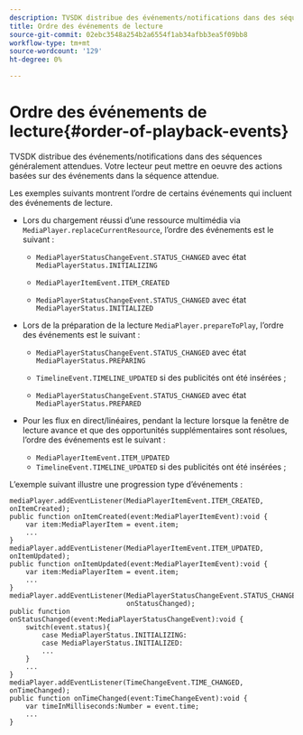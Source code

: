 ```yaml
---
description: TVSDK distribue des événements/notifications dans des séquences généralement attendues. Votre lecteur peut mettre en oeuvre des actions basées sur des événements dans la séquence attendue.
title: Ordre des événements de lecture
source-git-commit: 02ebc3548a254b2a6554f1ab34afbb3ea5f09bb8
workflow-type: tm+mt
source-wordcount: '129'
ht-degree: 0%

---
```


# Ordre des événements de lecture{#order-of-playback-events}

TVSDK distribue des événements/notifications dans des séquences généralement attendues. Votre lecteur peut mettre en oeuvre des actions basées sur des événements dans la séquence attendue.

<!--<a id="section_6E34A6C7936245D88DEB3315DA64598B"></a>-->

Les exemples suivants montrent l’ordre de certains événements qui incluent des événements de lecture.

* Lors du chargement réussi d’une ressource multimédia via `MediaPlayer.replaceCurrentResource`, l’ordre des événements est le suivant :

   * `MediaPlayerStatusChangeEvent.STATUS_CHANGED` avec état `MediaPlayerStatus.INITIALIZING`

   * `MediaPlayerItemEvent.ITEM_CREATED`
   * `MediaPlayerStatusChangeEvent.STATUS_CHANGED` avec état `MediaPlayerStatus.INITIALIZED`

* Lors de la préparation de la lecture `MediaPlayer.prepareToPlay`, l’ordre des événements est le suivant :

   * `MediaPlayerStatusChangeEvent.STATUS_CHANGED` avec état `MediaPlayerStatus.PREPARING`

   * `TimelineEvent.TIMELINE_UPDATED` si des publicités ont été insérées ;
   * `MediaPlayerStatusChangeEvent.STATUS_CHANGED` avec état `MediaPlayerStatus.PREPARED`

* Pour les flux en direct/linéaires, pendant la lecture lorsque la fenêtre de lecture avance et que des opportunités supplémentaires sont résolues, l’ordre des événements est le suivant :

   * `MediaPlayerItemEvent.ITEM_UPDATED`
   * `TimelineEvent.TIMELINE_UPDATED` si des publicités ont été insérées ;

<!--<a id="section_76C13548AF934868B70757CA5489E516"></a>-->

L’exemple suivant illustre une progression type d’événements :

```
mediaPlayer.addEventListener(MediaPlayerItemEvent.ITEM_CREATED, onItemCreated); 
public function onItemCreated(event:MediaPlayerItemEvent):void { 
    var item:MediaPlayerItem = event.item; 
    ... 
} 
mediaPlayer.addEventListener(MediaPlayerItemEvent.ITEM_UPDATED, onItemUpdated); 
public function onItemUpdated(event:MediaPlayerItemEvent):void { 
    var item:MediaPlayerItem = event.item; 
    ... 
} 
mediaPlayer.addEventListener(MediaPlayerStatusChangeEvent.STATUS_CHANGED,  
                             onStatusChanged); 
public function onStatusChanged(event:MediaPlayerStatusChangeEvent):void { 
    switch(event.status){ 
        case MediaPlayerStatus.INITIALIZING: 
        case MediaPlayerStatus.INITIALIZED: 
        ... 
    } 
    ... 
} 
mediaPlayer.addEventListener(TimeChangeEvent.TIME_CHANGED, onTimeChanged); 
public function onTimeChanged(event:TimeChangeEvent):void { 
    var timeInMilliseconds:Number = event.time; 
    ... 
}
```
